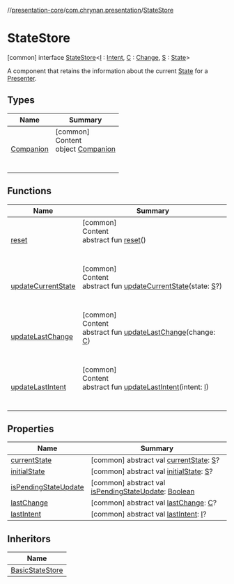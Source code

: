 //[presentation-core](../../../index.md)/[com.chrynan.presentation](../index.md)/[StateStore](index.md)



# StateStore  
 [common] interface [StateStore](index.md)<[I](index.md) : [Intent](../-intent/index.md), [C](index.md) : [Change](../-change/index.md), [S](index.md) : [State](../-state/index.md)>

A component that retains the information about the current [State](../-state/index.md) for a [Presenter](../-presenter/index.md).

   


## Types  
  
|  Name |  Summary | 
|---|---|
| <a name="com.chrynan.presentation/StateStore.Companion///PointingToDeclaration/"></a>[Companion](-companion/index.md)| <a name="com.chrynan.presentation/StateStore.Companion///PointingToDeclaration/"></a>[common]  <br>Content  <br>object [Companion](-companion/index.md)  <br><br><br>|


## Functions  
  
|  Name |  Summary | 
|---|---|
| <a name="com.chrynan.presentation/StateStore/reset/#/PointingToDeclaration/"></a>[reset](reset.md)| <a name="com.chrynan.presentation/StateStore/reset/#/PointingToDeclaration/"></a>[common]  <br>Content  <br>abstract fun [reset](reset.md)()  <br><br><br>|
| <a name="com.chrynan.presentation/StateStore/updateCurrentState/#TypeParam(bounds=[com.chrynan.presentation.State])?/PointingToDeclaration/"></a>[updateCurrentState](update-current-state.md)| <a name="com.chrynan.presentation/StateStore/updateCurrentState/#TypeParam(bounds=[com.chrynan.presentation.State])?/PointingToDeclaration/"></a>[common]  <br>Content  <br>abstract fun [updateCurrentState](update-current-state.md)(state: [S](index.md)?)  <br><br><br>|
| <a name="com.chrynan.presentation/StateStore/updateLastChange/#TypeParam(bounds=[com.chrynan.presentation.Change])/PointingToDeclaration/"></a>[updateLastChange](update-last-change.md)| <a name="com.chrynan.presentation/StateStore/updateLastChange/#TypeParam(bounds=[com.chrynan.presentation.Change])/PointingToDeclaration/"></a>[common]  <br>Content  <br>abstract fun [updateLastChange](update-last-change.md)(change: [C](index.md))  <br><br><br>|
| <a name="com.chrynan.presentation/StateStore/updateLastIntent/#TypeParam(bounds=[com.chrynan.presentation.Intent])/PointingToDeclaration/"></a>[updateLastIntent](update-last-intent.md)| <a name="com.chrynan.presentation/StateStore/updateLastIntent/#TypeParam(bounds=[com.chrynan.presentation.Intent])/PointingToDeclaration/"></a>[common]  <br>Content  <br>abstract fun [updateLastIntent](update-last-intent.md)(intent: [I](index.md))  <br><br><br>|


## Properties  
  
|  Name |  Summary | 
|---|---|
| <a name="com.chrynan.presentation/StateStore/currentState/#/PointingToDeclaration/"></a>[currentState](current-state.md)| <a name="com.chrynan.presentation/StateStore/currentState/#/PointingToDeclaration/"></a> [common] abstract val [currentState](current-state.md): [S](index.md)?   <br>|
| <a name="com.chrynan.presentation/StateStore/initialState/#/PointingToDeclaration/"></a>[initialState](initial-state.md)| <a name="com.chrynan.presentation/StateStore/initialState/#/PointingToDeclaration/"></a> [common] abstract val [initialState](initial-state.md): [S](index.md)?   <br>|
| <a name="com.chrynan.presentation/StateStore/isPendingStateUpdate/#/PointingToDeclaration/"></a>[isPendingStateUpdate](is-pending-state-update.md)| <a name="com.chrynan.presentation/StateStore/isPendingStateUpdate/#/PointingToDeclaration/"></a> [common] abstract val [isPendingStateUpdate](is-pending-state-update.md): [Boolean](https://kotlinlang.org/api/latest/jvm/stdlib/kotlin/-boolean/index.html)   <br>|
| <a name="com.chrynan.presentation/StateStore/lastChange/#/PointingToDeclaration/"></a>[lastChange](last-change.md)| <a name="com.chrynan.presentation/StateStore/lastChange/#/PointingToDeclaration/"></a> [common] abstract val [lastChange](last-change.md): [C](index.md)?   <br>|
| <a name="com.chrynan.presentation/StateStore/lastIntent/#/PointingToDeclaration/"></a>[lastIntent](last-intent.md)| <a name="com.chrynan.presentation/StateStore/lastIntent/#/PointingToDeclaration/"></a> [common] abstract val [lastIntent](last-intent.md): [I](index.md)?   <br>|


## Inheritors  
  
|  Name | 
|---|
| <a name="com.chrynan.presentation/BasicStateStore///PointingToDeclaration/"></a>[BasicStateStore](../-basic-state-store/index.md)|


